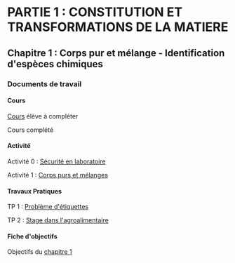 # PARTIE 1 : CONSTITUTION ET TRANSFORMATIONS DE LA MATIERE

## Chapitre 1 : Corps pur et mélange - Identification d'espèces chimiques

### Documents de travail

#### Cours

[Cours](2Ch1P1_Cours_E.pdf) élève à compléter

Cours complété

#### Activité

Activité 0 : [Sécurité en laboratoire](./cours/seconde/2Ch1P1_Activite0.pdf)

Activité 1 : [Corps purs et mélanges](2Ch1P1_Activite1.pdf)

#### Travaux Pratiques

TP 1 : [Problème d'étiquettes](./cours/seconde/2Ch1P1_TP1.pdf)

TP 2 : [Stage dans l'agroalimentaire](./cours/seconde/2Ch1P1_TP2.pdf) 

#### Fiche d'objectifs

Objectifs du [chapitre 1](./cours/seconde/2Ch1P1_objectifs.pdf)


